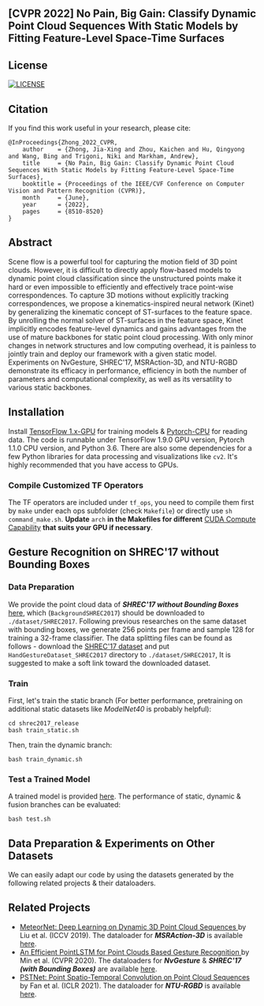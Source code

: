 ## [CVPR 2022] No Pain, Big Gain: Classify Dynamic Point Cloud Sequences With Static Models by Fitting Feature-Level Space-Time Surfaces

## License
[![LICENSE](https://img.shields.io/badge/license-Anti%20996-blue.svg)](https://github.com/996icu/996.ICU/blob/master/LICENSE)

## Citation
If you find this work useful in your research, please cite:
```
@InProceedings{Zhong_2022_CVPR,
    author    = {Zhong, Jia-Xing and Zhou, Kaichen and Hu, Qingyong and Wang, Bing and Trigoni, Niki and Markham, Andrew},
    title     = {No Pain, Big Gain: Classify Dynamic Point Cloud Sequences With Static Models by Fitting Feature-Level Space-Time Surfaces},
    booktitle = {Proceedings of the IEEE/CVF Conference on Computer Vision and Pattern Recognition (CVPR)},
    month     = {June},
    year      = {2022},
    pages     = {8510-8520}
}
```

## Abstract
Scene flow is a powerful tool for capturing the motion field of 3D point clouds. However, it is difficult to directly apply flow-based models to dynamic point cloud classification since the unstructured points make it hard or even impossible to efficiently and effectively trace point-wise correspondences. To capture 3D motions without explicitly tracking correspondences, we propose a kinematics-inspired neural network (Kinet) by generalizing the kinematic concept of ST-surfaces to the feature space. By unrolling the normal solver of ST-surfaces in the feature space, Kinet implicitly encodes feature-level dynamics and gains advantages from the use of mature backbones for static point cloud processing. With only minor changes in network structures and low computing overhead, it is painless to jointly train and deploy our framework with a given static model. Experiments on NvGesture, SHREC'17, MSRAction-3D, and NTU-RGBD demonstrate its efficacy in performance, efficiency in both the number of parameters and computational complexity, as well as its versatility to various static backbones.

## Installation
Install <a href="https://www.tensorflow.org/install/pip">TensorFlow 1.x-GPU</a> for training models & <a href="https://pytorch.org/get-started/previous-versions/">Pytorch-CPU</a> for reading data. The code is runnable under TensorFlow 1.9.0 GPU version, Pytorch 1.1.0 CPU version, and Python 3.6. There are also some dependencies for a few Python libraries for data processing and visualizations like `cv2`. It's highly recommended that you have access to GPUs.

### Compile Customized TF Operators
The TF operators are included under `tf_ops`, you need to compile them first by `make` under each ops subfolder (check `Makefile`) or directly use `sh command_make.sh`. **Update** `arch` **in the Makefiles for different** <a href="https://en.wikipedia.org/wiki/CUDA#GPUs_supported">CUDA Compute Capability</a> **that suits your GPU if necessary**.

## Gesture Recognition on SHREC'17 without Bounding Boxes
### Data Preparation
We provide the point cloud data of ***SHREC'17 without Bounding Boxes*** [here](https://pkueducn-my.sharepoint.com/:u:/g/personal/jiaxing_zhong_pku_edu_cn/EQD9ZQQMhZJLgdRbylw15xIBeonKuTpiNYy4TBq7r39C0Q?e=EMytQ3), which (`BackgroundSHREC2017`) should be downloaded to `./dataset/SHREC2017`. Following previous researches on the same dataset with bounding boxes, we generate 256 points per frame and sample 128 for training a 32-frame classifier. The data splitting files can be found as follows - download the [SHREC'17 dataset](http://www-rech.telecom-lille.fr/shrec2017-hand/) and put `HandGestureDataset_SHREC2017` directory to `./dataset/SHREC2017`, It is suggested to make a soft link toward the downloaded dataset.
### Train
First, let's train the static branch (For better performance, pretraining on additional static datasets like *ModelNet40* is probably helpful):
```
cd shrec2017_release
bash train_static.sh
```
Then, train the dynamic branch:
```
bash train_dynamic.sh
```
### Test a Trained Model
A trained model is provided [here](https://pkueducn-my.sharepoint.com/:u:/g/personal/jiaxing_zhong_pku_edu_cn/EZiUih_41FVHtV9PbVS738kBsawZ2f0JuT50G1hTeZMMQw?e=M3o4sS). The performance of static, dynamic & fusion branches can be evaluated:
```
bash test.sh
```

## Data Preparation & Experiments on Other Datasets
We can easily adapt our code by using the datasets generated by the following related projects & their dataloaders.

## Related Projects
* <a href="https://arxiv.org/abs/1910.09165" target="_blank">MeteorNet: Deep Learning on Dynamic 3D Point Cloud Sequences
</a> by Liu et al. (ICCV 2019). The dataloader for ***MSRAction-3D*** is available <a href="https://github.com/xingyul/meteornet">here</a>.
* <a href="http://openaccess.thecvf.com/content_CVPR_2020/html/Min_An_Efficient_PointLSTM_for_Point_Clouds_Based_Gesture_Recognition_CVPR_2020_paper.html" target="_blank">An Efficient PointLSTM for Point Clouds Based Gesture Recognition
</a> by Min et al. (CVPR 2020). The dataloaders for ***NvGesture*** & ***SHREC'17 (with Bounding Boxes)*** are available <a href="https://github.com/ycmin95/pointlstm-gesture-recognition-pytorch">here</a>.
* <a href="https://openreview.net/pdf?id=O3bqkf_Puys" target="_blank">PSTNet: Point Spatio-Temporal Convolution on Point Cloud Sequences</a> by Fan et al. (ICLR 2021). The dataloader for ***NTU-RGBD*** is available <a href="https://github.com/hehefan/Point-Spatio-Temporal-Convolution">here</a>.
